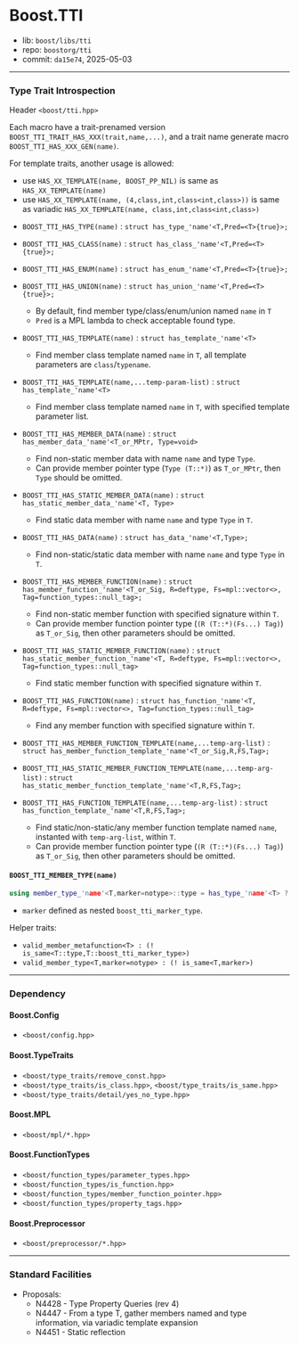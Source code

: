 # Boost.TTI

* lib: `boost/libs/tti`
* repo: `boostorg/tti`
* commit: `da15e74`, 2025-05-03

------
### Type Trait Introspection

Header `<boost/tti.hpp>`

Each macro have a trait-prenamed version `BOOST_TTI_TRAIT_HAS_XXX(trait,name,...)`, and a trait name generate macro `BOOST_TTI_HAS_XXX_GEN(name)`.

For template traits, another usage is allowed:
- use `HAS_XX_TEMPLATE(name, BOOST_PP_NIL)` is same as `HAS_XX_TEMPLATE(name)`
- use `HAS_XX_TEMPLATE(name, (4,class,int,class<int,class>))` is same as variadic `HAS_XX_TEMPLATE(name, class,int,class<int,class>)`

* `BOOST_TTI_HAS_TYPE(name)` : `struct has_type_'name'<T,Pred=<T>{true}>;`
* `BOOST_TTI_HAS_CLASS(name)` : `struct has_class_'name'<T,Pred=<T>{true}>;`
* `BOOST_TTI_HAS_ENUM(name)` : `struct has_enum_'name'<T,Pred=<T>{true}>;`
* `BOOST_TTI_HAS_UNION(name)` : `struct has_union_'name'<T,Pred=<T>{true}>;`
  * By default, find member type/class/enum/union named `name` in `T`
  * `Pred` is a MPL lambda to check acceptable found type.

* `BOOST_TTI_HAS_TEMPLATE(name)` : `struct has_template_'name'<T>`
  * Find member class template named `name` in `T`, all template parameters are `class`/`typename`.
* `BOOST_TTI_HAS_TEMPLATE(name,...temp-param-list)` : `struct has_template_'name'<T>`
  * Find member class template named `name` in `T`, with specified template parameter list.

* `BOOST_TTI_HAS_MEMBER_DATA(name)` : `struct has_member_data_'name'<T_or_MPtr, Type=void>`
  * Find non-static member data with name `name` and type `Type`.
  * Can provide member pointer type (`Type (T::*)`) as `T_or_MPtr`, then `Type` should be omitted.
* `BOOST_TTI_HAS_STATIC_MEMBER_DATA(name)` : `struct has_static_member_data_'name'<T, Type>`
  * Find static data member with name `name` and type `Type` in `T`.
* `BOOST_TTI_HAS_DATA(name)` : `struct has_data_'name'<T,Type>;`
  * Find non-static/static data member with name `name` and type `Type` in `T`.

* `BOOST_TTI_HAS_MEMBER_FUNCTION(name)` : `struct has_member_function_'name'<T_or_Sig, R=deftype, Fs=mpl::vector<>, Tag=function_types::null_tag>;`
  * Find non-static member function with specified signature within `T`.
  * Can provide member function pointer type (`(R (T::*)(Fs...) Tag)`) as `T_or_Sig`, then other parameters should be omitted.
* `BOOST_TTI_HAS_STATIC_MEMBER_FUNCTION(name)` : `struct has_static_member_function_'name'<T, R=deftype, Fs=mpl::vector<>, Tag=function_types::null_tag>`
  * Find static member function with specified signature within `T`.
* `BOOST_TTI_HAS_FUNCTION(name)` : `struct has_function_'name'<T, R=deftype, Fs=mpl::vector<>, Tag=function_types::null_tag>`
  * Find any member function with specified signature within `T`.

* `BOOST_TTI_HAS_MEMBER_FUNCTION_TEMPLATE(name,...temp-arg-list)` : `struct has_member_function_template_'name'<T_or_Sig,R,FS,Tag>;`
* `BOOST_TTI_HAS_STATIC_MEMBER_FUNCTION_TEMPLATE(name,...temp-arg-list)` : `struct has_static_member_function_template_'name'<T,R,FS,Tag>;`
* `BOOST_TTI_HAS_FUNCTION_TEMPLATE(name,...temp-arg-list)` : `struct has_function_template_'name'<T,R,FS,Tag>;`
  * Find static/non-static/any member function template named `name`, instanted with `temp-arg-list`, within `T`.
  * Can provide member function pointer type (`(R (T::*)(Fs...) Tag)`) as `T_or_Sig`, then other parameters should be omitted.


#### `BOOST_TTI_MEMBER_TYPE(name)`

```c++
using member_type_'name'<T,marker=notype>::type = has_type_'name'<T> ? decltype(T::name) : marker;
```

* `marker` defined as nested `boost_tti_marker_type`.

Helper traits:

* `valid_member_metafunction<T> : (! is_same<T::type,T::boost_tti_marker_type>)`
* `valid_member_type<T,marker=notype> : (! is_same<T,marker>)`

------
### Dependency

#### Boost.Config

* `<boost/config.hpp>`

#### Boost.TypeTraits

* `<boost/type_traits/remove_const.hpp>`
* `<boost/type_traits/is_class.hpp>`, `<boost/type_traits/is_same.hpp>`
* `<boost/type_traits/detail/yes_no_type.hpp>`

#### Boost.MPL

* `<boost/mpl/*.hpp>`

#### Boost.FunctionTypes

* `<boost/function_types/parameter_types.hpp>`
* `<boost/function_types/is_function.hpp>`
* `<boost/function_types/member_function_pointer.hpp>`
* `<boost/function_types/property_tags.hpp>`

#### Boost.Preprocessor

* `<boost/preprocessor/*.hpp>`

------
### Standard Facilities

* Proposals:
  * N4428 - Type Property Queries (rev 4)
  * N4447 - From a type T, gather members named and type information, via variadic template expansion
  * N4451 - Static reflection

